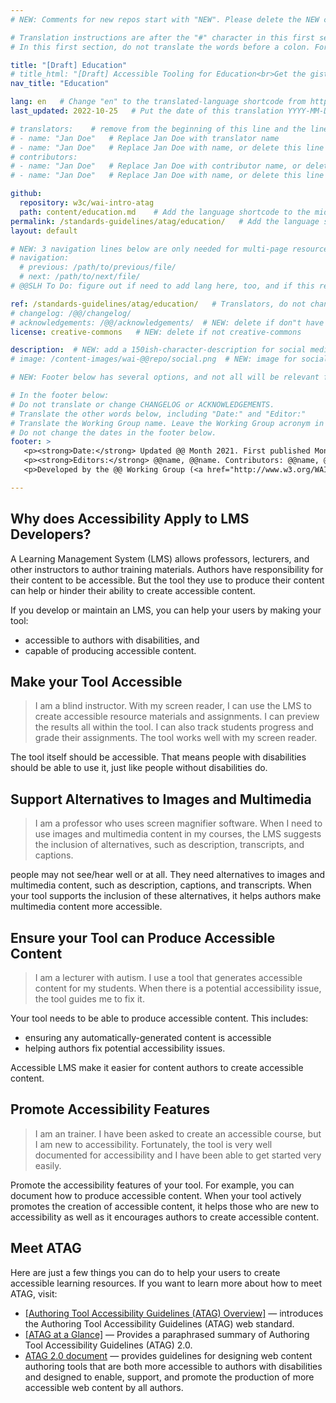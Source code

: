 ```yaml
---
# NEW: Comments for new repos start with "NEW". Please delete the NEW comments. Leave the other comments for translators. Also, search for @@s to replace. For multi-page resources and other frontmatter info, see: https://wai-website-theme.netlify.app/writing/frontmatter/

# Translation instructions are after the "#" character in this first section. They are comments that do not show up in the web page. You do not need to translate the instructions after #.
# In this first section, do not translate the words before a colon. For example, do not translate "title:". Do translate the text after "title:".

title: "[Draft] Education"
# title_html: "[Draft] Accessible Tooling for Education<br>Get the gist of what your tool needs to support accessible education"
nav_title: "Education"

lang: en   # Change "en" to the translated-language shortcode from https://www.iana.org/assignments/language-subtag-registry/language-subtag-registry
last_updated: 2022-10-25   # Put the date of this translation YYYY-MM-DD (with month in the middle)

# translators:    # remove from the beginning of this line and the lines below: "# " (the hash sign and the space)
# - name: "Jan Doe"   # Replace Jan Doe with translator name
# - name: "Jan Doe"   # Replace Jan Doe with name, or delete this line if not multiple translators
# contributors:
# - name: "Jan Doe"   # Replace Jan Doe with contributor name, or delete this line if none
# - name: "Jan Doe"   # Replace Jan Doe with name, or delete this line if not multiple contributors

github:
  repository: w3c/wai-intro-atag
  path: content/education.md    # Add the language shortcode to the middle of the filename, for example: content/index.fr.md
permalink: /standards-guidelines/atag/education/   # Add the language shortcode to the end, with no slash at end, for example: /link/to/page/fr
layout: default

# NEW: 3 navigation lines below are only needed for multi-page resources where you have previous and next at the bottom. If so, un-comment them; otherwise delete these lines.
# navigation:
  # previous: /path/to/previous/file/
  # next: /path/to/next/file/
# @@SLH To Do: figure out if need to add lang here, too, and if this replaces "order" from older resources?

ref: /standards-guidelines/atag/education/   # Translators, do not change this
# changelog: /@@/changelog/ 
# acknowledgements: /@@/acknowledgements/  # NEW: delete if don"t have a separate acknowledgements page. And delete it in the footer below.
license: creative-commons   # NEW: delete if not creative-commons

description:  # NEW: add a 150ish-character-description for social media   # translate the description
# image: /content-images/wai-@@repo/social.png  # NEW: image for social media

# NEW: Footer below has several options, and not all will be relevant for specific pages. (Ask Shawn if questions.)

# In the footer below:
# Do not translate or change CHANGELOG or ACKNOWLEDGEMENTS.
# Translate the other words below, including "Date:" and "Editor:"
# Translate the Working Group name. Leave the Working Group acronym in English.
# Do not change the dates in the footer below.
footer: >
   <p><strong>Date:</strong> Updated @@ Month 2021. First published Month 20@@. CHANGELOG.</p>
   <p><strong>Editors:</strong> @@name, @@name. Contributors: @@name, @@name, and <a href="https://www.w3.org/groups/wg/@@wg/participants">participants of the @@WG</a>. ACKNOWLEDGEMENTS lists contributors and credits.</p>
   <p>Developed by the @@ Working Group (<a href="http://www.w3.org/WAI/@@/">@@WG</a>). Developed as part of the <a href="https://www.w3.org/WAI/@@/">WAI-@@ project</a>, @@co-funded by the European Commission.</p>

---
```


## Why does Accessibility Apply to LMS Developers?

A Learning Management System (LMS) allows professors, lecturers, and other instructors to author training materials. Authors have responsibility for their content to be accessible. But the tool they use to produce their content can help or hinder their ability to create accessible content.

If you develop or maintain an LMS, you can help your users by making your tool:

* accessible to authors with disabilities, and
* capable of producing accessible content.

## Make your Tool Accessible

> I am a blind instructor. With my screen reader, I can use the LMS to create accessible resource materials and assignments. I can preview the results all within the tool. I can also track students progress and grade their assignments. The tool works well with my screen reader.

The tool itself should be accessible. That means people with disabilities should be able to use it, just like people without disabilities do.

## Support Alternatives to Images and Multimedia

> I am a professor who uses screen magnifier software. When I need to use images and multimedia content in my courses, the LMS suggests the inclusion of alternatives, such as description, transcripts, and captions.

people may not see/hear well or at all. They need alternatives to images and multimedia content, such as description, captions, and transcripts. When your tool supports the inclusion of these alternatives, it helps authors make multimedia content more accessible.

## Ensure your Tool can Produce Accessible Content

> I am a lecturer with autism. I use a tool that generates accessible content for my students. When there is a potential accessibility issue, the tool guides me to fix it.

Your tool needs to be able to produce accessible content. This includes:

* ensuring any automatically-generated content is accessible
* helping authors fix potential accessibility issues.

Accessible LMS make it easier for content authors to create accessible content.

## Promote Accessibility Features

> I am an trainer. I have been asked to create an accessible course, but I am new to accessibility. Fortunately, the tool is very well documented for accessibility and I have been able to get started very easily.

Promote the accessibility features of your tool. For example, you can document how to produce accessible content. When your tool actively promotes the creation of accessible content, it helps those who are new to accessibility as well as it encourages authors to create accessible content.

## Meet ATAG

Here are just a few things you can do to help your users to create accessible learning resources. If you want to learn more about how to meet ATAG, visit:

* [[Authoring Tool Accessibility Guidelines (ATAG) Overview]](/standards-guidelines/atag/) &mdash; introduces the Authoring Tool Accessibility Guidelines (ATAG) web standard.
* [[ATAG at a Glance]](/standards-guidelines/atag/glance/) &mdash; Provides a paraphrased summary of Authoring Tool Accessibility Guidelines (ATAG) 2.0. 
* [ATAG 2.0 document](https://www.w3.org/tr/atag) &mdash; provides guidelines for designing web content authoring tools that are both more accessible to authors with disabilities and designed to enable, support, and promote the production of more accessible web content by all authors.
